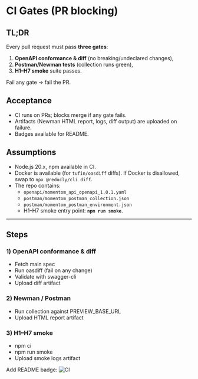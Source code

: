# CI Gates (PR blocking)

## TL;DR
Every pull request must pass **three gates**:
1) **OpenAPI conformance & diff** (no breaking/undeclared changes),
2) **Postman/Newman tests** (collection runs green),
3) **H1–H7 smoke** suite passes.

Fail any gate → fail the PR.

## Acceptance
- CI runs on PRs; blocks merge if any gate fails.
- Artifacts (Newman HTML report, logs, diff output) are uploaded on failure.
- Badges available for README.

## Assumptions
- Node.js 20.x, npm available in CI.
- Docker is available (for `tufin/oasdiff` diffs). If Docker is disallowed, swap to `npx @redocly/cli diff`.
- The repo contains:
  - `openapi/momentom_api_openapi_1.0.1.yaml`
  - `postman/momentom_postman_collection.json`
  - `postman/momentom_postman_environment.json`
  - H1–H7 smoke entry point: **`npm run smoke`**.

---

## Steps

### 1) OpenAPI conformance & diff
- Fetch main spec
- Run oasdiff (fail on any change)
- Validate with swagger-cli
- Upload diff artifact

### 2) Newman / Postman
- Run collection against PREVIEW_BASE_URL
- Upload HTML report artifact

### 3) H1–H7 smoke
- npm ci
- npm run smoke
- Upload smoke logs artifact

Add README badge:
![CI](https://github.com/hristiyan90/momentom-app/actions/workflows/ci.yml/badge.svg)
